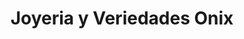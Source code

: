 ---
title: "Joyeria y Veriedades Onix"
url: /santiago-de-veraguas/joyeria-y-veriedades-onix/
shop: Schmuck
---
